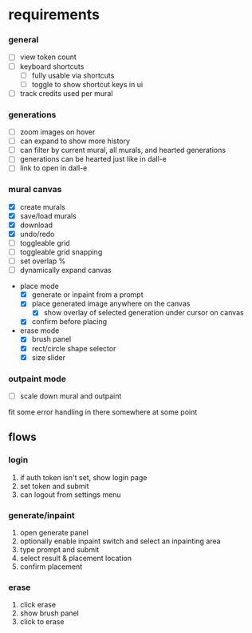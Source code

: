 # requirements

### general

- [ ] view token count
- [ ] keyboard shortcuts
  - [ ] fully usable via shortcuts
  - [ ] toggle to show shortcut keys in ui
- [ ] track credits used per mural

### generations

- [ ] zoom images on hover
- [ ] can expand to show more history
- [ ] can filter by current mural, all murals, and hearted generations
- [ ] generations can be hearted just like in dall-e
- [ ] link to open in dall-e

### mural canvas

- [x] create murals
- [x] save/load murals
- [x] download
- [x] undo/redo
- [ ] toggleable grid
- [ ] toggleable grid snapping
- [ ] set overlap %
- [ ] dynamically expand canvas
- place mode
  - [x] generate or inpaint from a prompt
  - [x] place generated image anywhere on the canvas
    - [x] show overlay of selected generation under cursor on canvas
  - [x] confirm before placing
- erase mode
  - [x] brush panel
  - [x] rect/circle shape selector
  - [x] size slider

### outpaint mode

- [ ] scale down mural and outpaint

fit some error handling in there somewhere at some point

## flows

### login

1. if auth token isn't set, show login page
2. set token and submit
3. can logout from settings menu

### generate/inpaint

1. open generate panel
2. optionally enable inpaint switch and select an inpainting area
3. type prompt and submit
4. select result & placement location
5. confirm placement

### erase

1. click erase
2. show brush panel
3. click to erase
